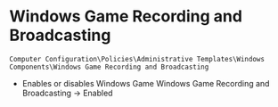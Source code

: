 # Windows Game Recording and Broadcasting

`Computer Configuration\Policies\Administrative Templates\Windows Components\Windows Game Recording and Broadcasting`

- Enables or disables Windows Game Windows Game Recording and Broadcasting -> Enabled
